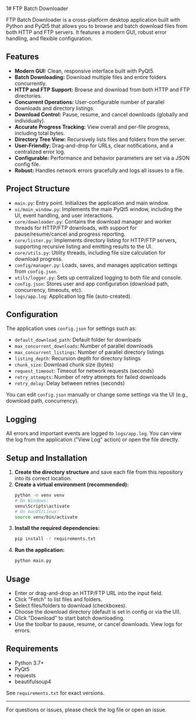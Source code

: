 1# FTP Batch Downloader

FTP Batch Downloader is a cross-platform desktop application built with Python and PyQt5 that allows you to browse and batch download files from both HTTP and FTP servers. It features a modern GUI, robust error handling, and flexible configuration.

## Features

* **Modern GUI:** Clean, responsive interface built with PyQt5.
* **Batch Downloading:** Download multiple files and entire folders concurrently.
* **HTTP and FTP Support:** Browse and download from both HTTP and FTP directories.
* **Concurrent Operations:** User-configurable number of parallel downloads and directory listings.
* **Download Control:** Pause, resume, and cancel downloads (globally and individually).
* **Accurate Progress Tracking:** View overall and per-file progress, including total bytes.
* **Directory Tree View:** Recursively lists files and folders from the server.
* **User-Friendly:** Drag-and-drop for URLs, clear notifications, and a centralized error log.
* **Configurable:** Performance and behavior parameters are set via a JSON config file.
* **Robust:** Handles network errors gracefully and logs all issues to a file.

## Project Structure

- `main.py`: Entry point. Initializes the application and main window.
- `ui/main_window.py`: Implements the main PyQt5 window, including the UI, event handling, and user interactions.
- `core/downloader.py`: Contains the download manager and worker threads for HTTP/FTP downloads, with support for pause/resume/cancel and progress reporting.
- `core/lister.py`: Implements directory listing for HTTP/FTP servers, supporting recursive listing and emitting results to the UI.
- `core/utils.py`: Utility threads, including file size calculation for download progress.
- `config/manager.py`: Loads, saves, and manages application settings from `config.json`.
- `utils/logger.py`: Sets up centralized logging to both file and console.
- `config.json`: Stores user and app configuration (download path, concurrency, timeouts, etc).
- `logs/app.log`: Application log file (auto-created).

## Configuration

The application uses `config.json` for settings such as:
- `default_download_path`: Default folder for downloads
- `max_concurrent_downloads`: Number of parallel downloads
- `max_concurrent_listings`: Number of parallel directory listings
- `listing_depth`: Recursion depth for directory listings
- `chunk_size`: Download chunk size (bytes)
- `request_timeout`: Timeout for network requests (seconds)
- `retry_attempts`: Number of retry attempts for failed downloads
- `retry_delay`: Delay between retries (seconds)

You can edit `config.json` manually or change some settings via the UI (e.g., download path, concurrency).

## Logging

All errors and important events are logged to `logs/app.log`. You can view the log from the application ("View Log" action) or open the file directly.

## Setup and Installation

1. **Create the directory structure** and save each file from this repository into its correct location.
2. **Create a virtual environment (recommended):**
    ```bash
    python -m venv venv
    # On Windows:
    venv\Scripts\activate
    # On macOS/Linux:
    source venv/bin/activate
    ```
3. **Install the required dependencies:**
    ```bash
    pip install -r requirements.txt
    ```
4. **Run the application:**
    ```bash
    python main.py
    ```

## Usage

- Enter or drag-and-drop an HTTP/FTP URL into the input field.
- Click "Fetch" to list files and folders.
- Select files/folders to download (checkboxes).
- Choose the download directory (default is set in config or via the UI).
- Click "Download" to start batch downloading.
- Use the toolbar to pause, resume, or cancel downloads. View logs for errors.

## Requirements

- Python 3.7+
- PyQt5
- requests
- beautifulsoup4

See `requirements.txt` for exact versions.

---

For questions or issues, please check the log file or open an issue.
